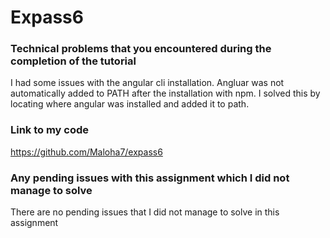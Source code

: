 # Expass6

### Technical problems that you encountered during the completion of the tutorial
I had some issues with the angular cli installation. Angluar was not automatically added to PATH after the installation with npm.
I solved this by locating where angular was installed and added it to path.

### Link to my code
https://github.com/Maloha7/expass6

### Any pending issues with this assignment which I did not manage to solve
There are no pending issues that I did not manage to solve in this assignment
